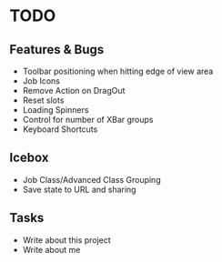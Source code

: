 # TODO

## Features & Bugs

* Toolbar positioning when hitting edge of view area
* Job Icons
* Remove Action on DragOut
* Reset slots
* Loading Spinners
* Control for number of XBar groups
* Keyboard Shortcuts

## Icebox

* Job Class/Advanced Class Grouping
* Save state to URL and sharing

## Tasks

* Write about this project
* Write about me

